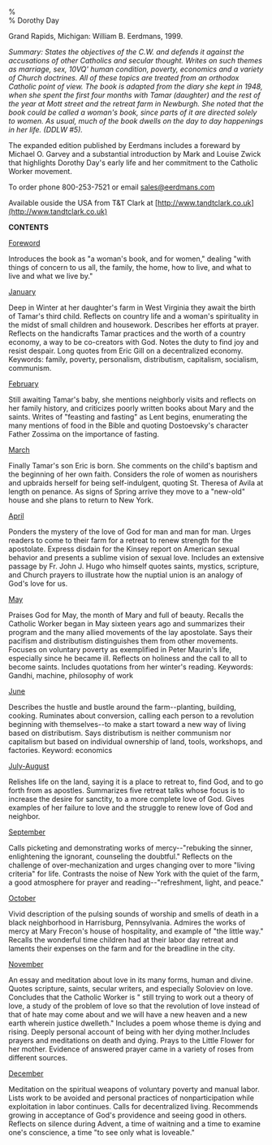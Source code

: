 %  
% Dorothy Day

Grand Rapids, Michigan: William B. Eerdmans, 1999.

*Summary: States the objectives of the C.W. and defends it against the
accusations of other Catholics and secular thought. Writes on such
themes as marriage, sex, 10VQ' human condition, poverty, economics and a
variety of Church doctrines. All of these topics are treated from an
orthodox Catholic point of view. The book is adapted from the diary she
kept in 1948, when she spent the first four months with Tamar (daughter)
and the rest of the year at Mott street and the retreat farm in
Newburgh. She noted that the book could be called a woman's book, since
parts of it are directed solely to women. As usual, much of the book
dwells on the day to day happenings in her life. (DDLW \#5).*

The expanded edition published by Eerdmans includes a foreward by
Michael O. Garvey and a substantial introduction by Mark and Louise
Zwick that highlights Dorothy Day's early life and her commitment to the
Catholic Worker movement.

To order phone 800-253-7521 or email
[sales@eerdmans.com](mailto:sales@eerdmans.com)

Available ouside the USA from T&T Clark at
[http://www.tandtclark.co.uk](http://www.tandtclark.co.uk)

**CONTENTS**

[Foreword](daytext.cfm?TextID=475)

Introduces the book as "a woman's book, and for women," dealing "with
things of concern to us all, the family, the home, how to live, and what
to live and what we live by."

[January](daytext.cfm?TextID=476)

Deep in Winter at her daughter's farm in West Virginia they await the
birth of Tamar's third child. Reflects on country life and a woman's
spirituality in the midst of small children and housework. Describes her
efforts at prayer. Reflects on the handicrafts Tamar practices and the
worth of a country economy, a way to be co-creators with God. Notes the
duty to find joy and resist despair. Long quotes from Eric Gill on a
decentralized economy. Keywords: family, poverty, personalism,
distributism, capitalism, socialism, communism.

[February](daytext.cfm?TextID=477)

Still awaiting Tamar's baby, she mentions neighborly visits and reflects
on her family history, and criticizes poorly written books about Mary
and the saints. Writes of "feasting and fasting" as Lent begins,
enumerating the many mentions of food in the Bible and quoting
Dostoevsky's character Father Zossima on the importance of fasting.

[March](daytext.cfm?TextID=478)

Finally Tamar's son Eric is born. She comments on the child's baptism
and the beginning of her own faith. Considers the role of women as
nourishers and upbraids herself for being self-indulgent, quoting St.
Theresa of Avila at length on penance. As signs of Spring arrive they
move to a "new-old" house and she plans to return to New York.

[April](daytext.cfm?TextID=479)

Ponders the mystery of the love of God for man and man for man. Urges
readers to come to their farm for a retreat to renew strength for the
apostolate. Express disdain for the Kinsey report on American sexual
behavior and presents a sublime vision of sexual love. Includes an
extensive passage by Fr. John J. Hugo who himself quotes saints,
mystics, scripture, and Church prayers to illustrate how the nuptial
union is an analogy of God's love for us.

[May](daytext.cfm?TextID=480)

Praises God for May, the month of Mary and full of beauty. Recalls the
Catholic Worker began in May sixteen years ago and summarizes their
program and the many allied movements of the lay apostolate. Says their
pacifism and distributism distinguishes them from other movements.
Focuses on voluntary poverty as exemplified in Peter Maurin's life,
especially since he became ill. Reflects on holiness and the call to all
to become saints. Includes quotations from her winter's reading.
Keywords: Gandhi, machine, philosophy of work

[June](daytext.cfm?TextID=481)

Describes the hustle and bustle around the farm--planting, building,
cooking. Ruminates about conversion, calling each person to a revolution
beginning with themselves--to make a start toward a new way of living
based on distributism. Says distributism is neither communism nor
capitalism but based on individual ownership of land, tools, workshops,
and factories. Keyword: economics

[July-August](daytext.cfm?TextID=482)

Relishes life on the land, saying it is a place to retreat to, find God,
and to go forth from as apostles. Summarizes five retreat talks whose
focus is to increase the desire for sanctity, to a more complete love of
God. Gives examples of her failure to love and the struggle to renew
love of God and neighbor.

[September](daytext.cfm?TextID=483)

Calls picketing and demonstrating works of mercy--"rebuking the sinner,
enlightening the ignorant, counseling the doubtful." Reflects on the
challenge of over-mechanization and urges changing over to more "living
criteria" for life. Contrasts the noise of New York with the quiet of
the farm, a good atmosphere for prayer and reading--"refreshment, light,
and peace."

[October](daytext.cfm?TextID=484)

Vivid description of the pulsing sounds of worship and smells of death
in a black neighborhood in Harrisburg, Pennsylvania. Admires the works
of mercy at Mary Frecon's house of hospitality, and example of "the
little way." Recalls the wonderful time children had at their labor day
retreat and laments their expenses on the farm and for the breadline in
the city.

[November](daytext.cfm?TextID=485)

An essay and meditation about love in its many forms, human and divine.
Quotes scripture, saints, secular writers, and especially Soloviev on
love. Concludes that the Catholic Worker is " still trying to work out a
theory of love, a study of the problem of love so that the revolution of
love instead of that of hate may come about and we will have a new
heaven and a new earth wherein justice dwelleth." Includes a poem whose
theme is dying and rising. Deeply personal account of being with her
dying mother.Includes prayers and meditations on death and dying. Prays
to the Little Flower for her mother. Evidence of answered prayer came in
a variety of roses from different sources.

[December](daytext.cfm?TextID=486)

Meditation on the spiritual weapons of voluntary poverty and manual
labor. Lists work to be avoided and personal practices of
nonparticipation while exploitation in labor continues. Calls for
decentralized living. Recommends growing in acceptance of God's
providence and seeing good in others. Reflects on silence during Advent,
a time of waitning and a time to examine one's conscience, a time "to
see only what is loveable."
